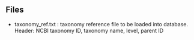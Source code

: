 ## Files

- taxonomy_ref.txt : taxonomy reference file to be loaded into database. Header: NCBI taxonomy ID, taxonomy name, level, parent ID
